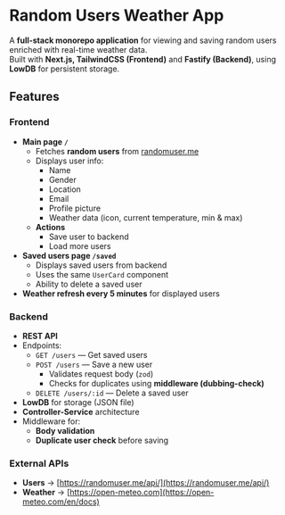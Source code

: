 # Random Users Weather App

A **full-stack monorepo application** for viewing and saving random users enriched with real-time weather data.  
Built with **Next.js, TailwindCSS (Frontend)** and **Fastify (Backend)**, using **LowDB** for persistent storage.  

##  Features

### Frontend
- **Main page `/`**
  - Fetches **random users** from [randomuser.me](https://randomuser.me/api/)
  - Displays user info:
    - Name
    - Gender
    - Location
    - Email
    - Profile picture
    - Weather data (icon, current temperature, min & max)
  - **Actions**
    - Save user to backend
    - Load more users
- **Saved users page `/saved`**
  - Displays saved users from backend
  - Uses the same `UserCard` component
  - Ability to delete a saved user
- **Weather refresh every 5 minutes** for displayed users

### Backend
- **REST API**
- Endpoints:
  - `GET /users` — Get saved users
  - `POST /users` — Save a new user  
    - Validates request body (`zod`)
    - Checks for duplicates using **middleware (dubbing-check)**
  - `DELETE /users/:id` — Delete a saved user
- **LowDB** for storage (JSON file)
- **Controller-Service** architecture
- Middleware for:
  - **Body validation**
  - **Duplicate user check** before saving

### External APIs
- **Users** → [https://randomuser.me/api/](https://randomuser.me/api/)  
- **Weather** → [https://open-meteo.com](https://open-meteo.com/en/docs) 
